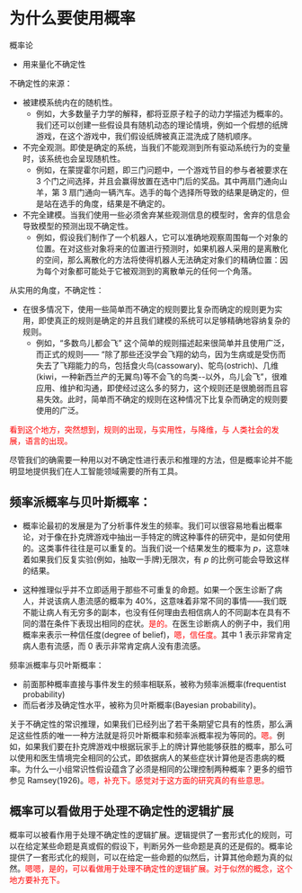 
# 为什么要使用概率


概率论

- 用来量化不确定性

不确定性的来源：

- 被建模系统内在的随机性。
  - 例如，大多数量子力学的解释，都将亚原子粒子的动力学描述为概率的。我们还可以创建一些假设具有随机动态的理论情境，例如一个假想的纸牌游戏，在这个游戏中，我们假设纸牌被真正混洗成了随机顺序。
- 不完全观测。即使是确定的系统，当我们不能观测到所有驱动系统行为的变量时，该系统也会呈现随机性。
  - 例如，在蒙提霍尔问题，即三门问题中，一个游戏节目的参与者被要求在 3 个门之间选择，并且会赢得放置在选中门后的奖品。其中两扇门通向山羊，第 3 扇门通向一辆汽车。选手的每个选择所导致的结果是确定的，但是站在选手的角度，结果是不确定的。
- 不完全建模。当我们使用一些必须舍弃某些观测信息的模型时，舍弃的信息会导致模型的预测出现不确定性。
  - 例如，假设我们制作了一个机器人，它可以准确地观察周围每一个对象的位置。在对这些对象将来的位置进行预测时，如果机器人采用的是离散化的空间，那么离散化的方法将使得机器人无法确定对象们的精确位置：因为每个对象都可能处于它被观测到的离散单元的任何一个角落。

从实用的角度，不确定性：

- 在很多情况下，使用一些简单而不确定的规则要比复杂而确定的规则更为实用，即使真正的规则是确定的并且我们建模的系统可以足够精确地容纳复杂的规则。
  - 例如，“多数鸟儿都会飞” 这个简单的规则描述起来很简单并且使用广泛，而正式的规则—— “除了那些还没学会飞翔的幼鸟，因为生病或是受伤而失去了飞翔能力的鸟，包括食火鸟(cassowary)、鸵鸟(ostrich)、几维(kiwi，一种新西兰产的无翼鸟)等不会飞的鸟类--以外，鸟儿会飞”，很难应用、维护和沟通，即使经过这么多的努力，这个规则还是很脆弱而且容易失效。此时，简单而不确定的规则在这种情况下比复杂而确定的规则要使用的广泛。

<span style="color:red;">看到这个地方，突然想到，规则的出现，与实用性，与降维，与 人类社会的发展，语言的出现。</span>


尽管我们的确需要一种用以对不确定性进行表示和推理的方法，但是概率论并不能明显地提供我们在人工智能领域需要的所有工具。




## 频率派概率与贝叶斯概率：

- 概率论最初的发展是为了分析事件发生的频率。我们可以很容易地看出概率论，对于像在扑克牌游戏中抽出一手特定的牌这种事件的研究中，是如何使用的。这类事件往往是可以重复的。当我们说一个结果发生的概率为 $p$，这意味着如果我们反复实验(例如，抽取一手牌)无限次，有 $p$ 的比例可能会导致这样的结果。

- 这种推理似乎并不立即适用于那些不可重复的命题。如果一个医生诊断了病人，并说该病人患流感的概率为 $40\%$，这意味着非常不同的事情——我们既不能让病人有无穷多的副本，也没有任何理由去相信病人的不同副本在具有不同的潜在条件下表现出相同的症状。<span style="color:red;">是的。</span>在医生诊断病人的例子中，我们用概率来表示一种信任度(degree of belief)，<span style="color:red;">嗯，信任度。</span>其中 $1$ 表示非常肯定病人患有流感，而 $0$ 表示非常肯定病人没有患流感。

频率派概率与贝叶斯概率：

- 前面那种概率直接与事件发生的频率相联系，被称为频率派概率(frequentist probability)
- 而后者涉及确定性水平，被称为贝叶斯概率(Bayesian probability)。


关于不确定性的常识推理，如果我们已经列出了若干条期望它具有的性质，那么满足这些性质的唯一一种方法就是将贝叶斯概率和频率派概率视为等同的。<span style="color:red;">嗯。</span>例如，如果我们要在扑克牌游戏中根据玩家手上的牌计算他能够获胜的概率，那么可以使用和医生情境完全相同的公式，即依据病人的某些症状计算他是否患病的概率。为什么一小组常识性假设蕴含了必须是相同的公理控制两种概率？更多的细节参见 Ramsey(1926)。<span style="color:red;">嗯，补充下。感觉对于这方面的研究真的有些意思。</span>

## 概率可以看做用于处理不确定性的逻辑扩展

概率可以被看作用于处理不确定性的逻辑扩展。逻辑提供了一套形式化的规则，可以在给定某些命题是真或假的假设下，判断另外一些命题是真的还是假的。概率论提供了一套形式化的规则，可以在给定一些命题的似然后，计算其他命题为真的似然。<span style="color:red;">嗯嗯，是的，可以看做用于处理不确定性的逻辑扩展。对于似然的概念，这个地方要补充下。</span>
